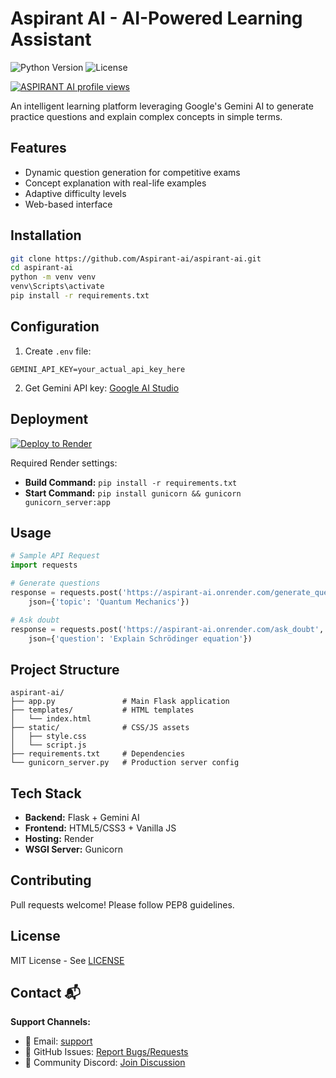 # Aspirant AI - AI-Powered Learning Assistant

![Python Version](https://img.shields.io/badge/python-3.13%2B-blue)
![License](https://img.shields.io/badge/license-MIT-green)

[![ASPIRANT AI profile views](https://u8views.com/api/v1/github/profiles/155420983/views/day-week-month-total-count.svg)](https://u8views.com/github/Aspirant-ai)

An intelligent learning platform leveraging Google's Gemini AI to generate practice questions and explain complex concepts in simple terms.

## Features 
- Dynamic question generation for competitive exams
- Concept explanation with real-life examples
- Adaptive difficulty levels
- Web-based interface

## Installation 
```bash
git clone https://github.com/Aspirant-ai/aspirant-ai.git
cd aspirant-ai
python -m venv venv
venv\Scripts\activate
pip install -r requirements.txt
```

## Configuration 
1. Create `.env` file:
```env
GEMINI_API_KEY=your_actual_api_key_here
```
2. Get Gemini API key: [Google AI Studio](https://aistudio.google.com/)

## Deployment 
[![Deploy to Render](https://render.com/images/deploy-to-render-button.svg)](https://render.com/deploy)

Required Render settings:
- **Build Command:** `pip install -r requirements.txt`
- **Start Command:** `pip install gunicorn && gunicorn gunicorn_server:app`

## Usage 
```python
# Sample API Request
import requests

# Generate questions
response = requests.post('https://aspirant-ai.onrender.com/generate_questions', 
    json={'topic': 'Quantum Mechanics'})

# Ask doubt
response = requests.post('https://aspirant-ai.onrender.com/ask_doubt',
    json={'question': 'Explain Schrödinger equation'})
```

## Project Structure 
```
aspirant-ai/
├── app.py               # Main Flask application
├── templates/           # HTML templates
│   └── index.html
├── static/              # CSS/JS assets
│   ├── style.css
│   └── script.js
├── requirements.txt     # Dependencies
└── gunicorn_server.py   # Production server config
```

## Tech Stack 
- **Backend:** Flask + Gemini AI
- **Frontend:** HTML5/CSS3 + Vanilla JS
- **Hosting:** Render
- **WSGI Server:** Gunicorn

## Contributing 
Pull requests welcome! Please follow PEP8 guidelines.

## License 
MIT License - See [LICENSE](LICENSE)

## Contact 📬

**Support Channels:**
- 📧 Email: [support](#)
- 🐛 GitHub Issues: [Report Bugs/Requests](https://github.com/Aspirant-ai/aspirant-ai/issues)
- 💬 Community Discord: [Join Discussion](#)


